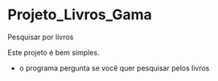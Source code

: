 # Projeto_Livros_Gama
Pesquisar por livros

Este projeto é bem simples.
- o programa pergunta se você quer pesquisar pelos livros
